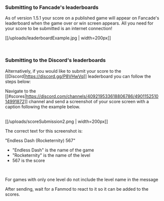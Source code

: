 ### Submitting to Fancade's leaderboards

As of version 1.5.1 your score on a published game will appear on Fancade's leaderboard when the game over or win screen appears. All you need for your score to be submitted is an internet connection!

[[/uploads/leaderboardExample.jpg | width=200px]]

<br>

### Submitting to the Discord's leaderboards

Alternatively, if you would like to submit your score to the [[Discord|https://discord.gg/P8VHwVq]] leaderboard you can follow the steps below:

Navigate to the [[#scores|https://discord.com/channels/409219533618806786/490115251014991872]] channel and send a screenshot of your score screen with a caption following the example below.

<br>
[[/uploads/scoreSubmission2.png | width=200px]]
<br>

The correct text for this screenshot is:

"Endless Dash (Rocketernity) 567"

* "Endless Dash" is the name of the game
* "Rocketernity" is the name of the level 
* 567 is the score

<br>

For games with only one level do not include the level name in the message

After sending, wait for a Fanmod to react to it so it can be added to the scores.